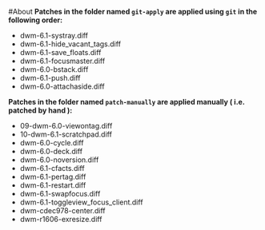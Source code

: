 #About
**Patches in the folder named `git-apply` are applied using  `git` in the following order:**

- dwm-6.1-systray.diff
- dwm-6.1-hide_vacant_tags.diff
- dwm-6.1-save_floats.diff
- dwm-6.1-focusmaster.diff
- dwm-6.0-bstack.diff
- dwm-6.1-push.diff
- dwm-6.0-attachaside.diff

**Patches in the folder named `patch-manually` are applied manually ( i.e. patched by hand ):**

- 09-dwm-6.0-viewontag.diff
- 10-dwm-6.1-scratchpad.diff
- dwm-6.0-cycle.diff
- dwm-6.0-deck.diff
- dwm-6.0-noversion.diff
- dwm-6.1-cfacts.diff
- dwm-6.1-pertag.diff
- dwm-6.1-restart.diff
- dwm-6.1-swapfocus.diff
- dwm-6.1-toggleview_focus_client.diff
- dwm-cdec978-center.diff
- dwm-r1606-exresize.diff
